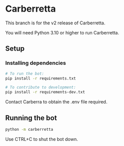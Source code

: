 # Carberretta

This branch is for the v2 release of Carberretta.

You will need Python 3.10 or higher to run Carberretta.

## Setup

### Installing dependencies

```sh
# To run the bot:
pip install -r requirements.txt

# To contribute to development:
pip install -r requirements-dev.txt
```

Contact Carberra to obtain the .env file required.

## Running the bot

```sh
python -m carberretta
```

Use CTRL+C to shut the bot down.
